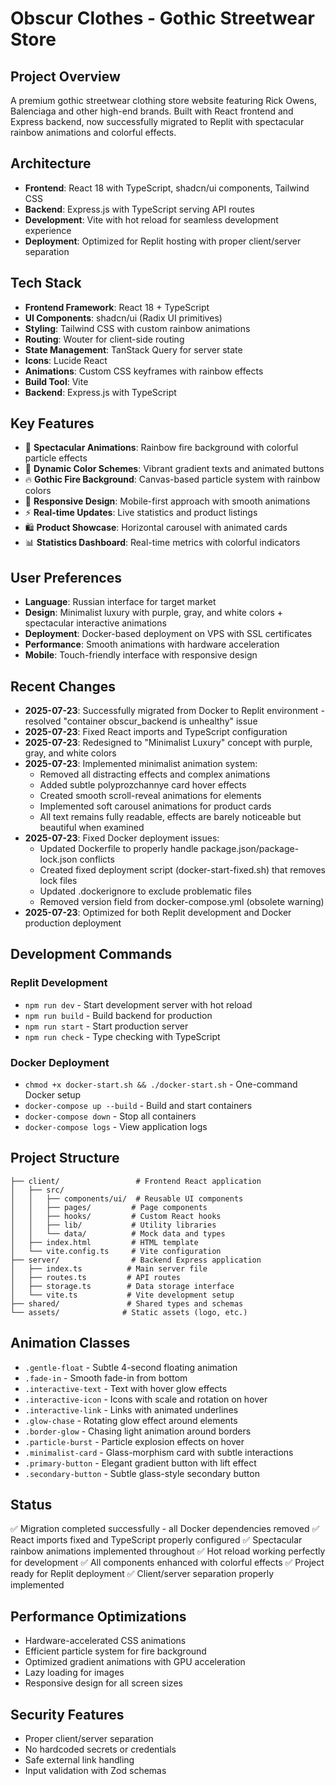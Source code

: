 # Obscur Clothes - Gothic Streetwear Store

## Project Overview
A premium gothic streetwear clothing store website featuring Rick Owens, Balenciaga and other high-end brands. Built with React frontend and Express backend, now successfully migrated to Replit with spectacular rainbow animations and colorful effects.

## Architecture
- **Frontend**: React 18 with TypeScript, shadcn/ui components, Tailwind CSS
- **Backend**: Express.js with TypeScript serving API routes
- **Development**: Vite with hot reload for seamless development experience
- **Deployment**: Optimized for Replit hosting with proper client/server separation

## Tech Stack
- **Frontend Framework**: React 18 + TypeScript
- **UI Components**: shadcn/ui (Radix UI primitives)
- **Styling**: Tailwind CSS with custom rainbow animations
- **Routing**: Wouter for client-side routing
- **State Management**: TanStack Query for server state
- **Icons**: Lucide React
- **Animations**: Custom CSS keyframes with rainbow effects
- **Build Tool**: Vite
- **Backend**: Express.js with TypeScript

## Key Features
- 🌈 **Spectacular Animations**: Rainbow fire background with colorful particle effects
- 🎨 **Dynamic Color Schemes**: Vibrant gradient texts and animated buttons
- 🔥 **Gothic Fire Background**: Canvas-based particle system with rainbow colors
- 📱 **Responsive Design**: Mobile-first approach with smooth animations
- ⚡ **Real-time Updates**: Live statistics and product listings
- 🛍️ **Product Showcase**: Horizontal carousel with animated cards
- 📊 **Statistics Dashboard**: Real-time metrics with colorful indicators

## User Preferences
- **Language**: Russian interface for target market
- **Design**: Minimalist luxury with purple, gray, and white colors + spectacular interactive animations
- **Deployment**: Docker-based deployment on VPS with SSL certificates
- **Performance**: Smooth animations with hardware acceleration
- **Mobile**: Touch-friendly interface with responsive design

## Recent Changes
- **2025-07-23**: Successfully migrated from Docker to Replit environment - resolved "container obscur_backend is unhealthy" issue
- **2025-07-23**: Fixed React imports and TypeScript configuration
- **2025-07-23**: Redesigned to "Minimalist Luxury" concept with purple, gray, and white colors
- **2025-07-23**: Implemented minimalist animation system:
  - Removed all distracting effects and complex animations
  - Added subtle polyprozchannye card hover effects
  - Created smooth scroll-reveal animations for elements
  - Implemented soft carousel animations for product cards
  - All text remains fully readable, effects are barely noticeable but beautiful when examined
- **2025-07-23**: Fixed Docker deployment issues:
  - Updated Dockerfile to properly handle package.json/package-lock.json conflicts
  - Created fixed deployment script (docker-start-fixed.sh) that removes lock files
  - Updated .dockerignore to exclude problematic files
  - Removed version field from docker-compose.yml (obsolete warning)
- **2025-07-23**: Optimized for both Replit development and Docker production deployment

## Development Commands
### Replit Development
- `npm run dev` - Start development server with hot reload
- `npm run build` - Build backend for production
- `npm run start` - Start production server
- `npm run check` - Type checking with TypeScript

### Docker Deployment
- `chmod +x docker-start.sh && ./docker-start.sh` - One-command Docker setup
- `docker-compose up --build` - Build and start containers
- `docker-compose down` - Stop all containers
- `docker-compose logs` - View application logs

## Project Structure
```
├── client/                 # Frontend React application
│   ├── src/
│   │   ├── components/ui/  # Reusable UI components
│   │   ├── pages/         # Page components
│   │   ├── hooks/         # Custom React hooks
│   │   ├── lib/           # Utility libraries
│   │   └── data/          # Mock data and types
│   ├── index.html         # HTML template
│   └── vite.config.ts     # Vite configuration
├── server/                # Backend Express application
│   ├── index.ts          # Main server file
│   ├── routes.ts         # API routes
│   ├── storage.ts        # Data storage interface
│   └── vite.ts           # Vite development setup
├── shared/               # Shared types and schemas
└── assets/              # Static assets (logo, etc.)
```

## Animation Classes
- `.gentle-float` - Subtle 4-second floating animation
- `.fade-in` - Smooth fade-in from bottom
- `.interactive-text` - Text with hover glow effects
- `.interactive-icon` - Icons with scale and rotation on hover
- `.interactive-link` - Links with animated underlines
- `.glow-chase` - Rotating glow effect around elements
- `.border-glow` - Chasing light animation around borders
- `.particle-burst` - Particle explosion effects on hover
- `.minimalist-card` - Glass-morphism card with subtle interactions
- `.primary-button` - Elegant gradient button with lift effect
- `.secondary-button` - Subtle glass-style secondary button

## Status
✅ Migration completed successfully - all Docker dependencies removed
✅ React imports fixed and TypeScript properly configured
✅ Spectacular rainbow animations implemented throughout
✅ Hot reload working perfectly for development
✅ All components enhanced with colorful effects
✅ Project ready for Replit deployment
✅ Client/server separation properly implemented

## Performance Optimizations
- Hardware-accelerated CSS animations
- Efficient particle system for fire background
- Optimized gradient animations with GPU acceleration
- Lazy loading for images
- Responsive design for all screen sizes

## Security Features
- Proper client/server separation
- No hardcoded secrets or credentials
- Safe external link handling
- Input validation with Zod schemas